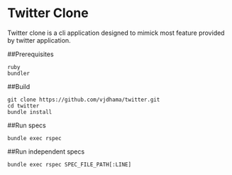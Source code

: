 # Twitter Clone
Twitter clone is a cli application designed to mimick most feature provided by twitter application.

##Prerequisites

    ruby
    bundler

##Build

    git clone https://github.com/vjdhama/twitter.git
    cd twitter
    bundle install

##Run specs

    bundle exec rspec

##Run independent specs

    bundle exec rspec SPEC_FILE_PATH[:LINE]
